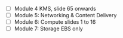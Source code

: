 - [ ] Module 4 KMS, slide 65 onwards
- [ ] Module 5: Networking & Content Delivery
- [ ] Module 6: Compute slides 1 to 16
- [ ] Module 7: Storage EBS only